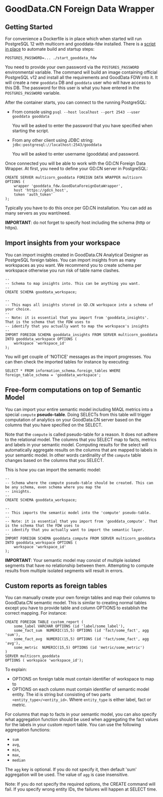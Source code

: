 # GoodData.CN Foreign Data Wrapper

## Getting Started

For convenience a Dockerfile is in place which when started will run PostgreSQL 12 with multicorn and gooddata-fdw
installed. There is a [script in place](../start_gooddata_fdw.sh) to automate build and startup steps:

    POSTGRES_PASSWORD=... ./start_gooddata_fdw

You need to provide your own password via the `POSTGRES_PASSWORD` environmental variable. The command will build an
image containing official PostgreSQL v12 and install all the requirements and GoodData FDW into it. It will create
a new `gooddata` DB and `gooddata` user who will have access to this DB. The password for this user is what you have
entered in the `POSTGRES_PASSWORD` variable.

After the container starts, you can connect to the running PostgreSQL:
 
-   From console using `psql --host localhost --port 2543 --user gooddata gooddata`
    
    You will be asked to enter the password that you have specified when starting the script.
    
-   From any other client using JDBC string: `jdbc:postgresql://localhost:2543/gooddata`

    You will be asked to enter username (gooddata) and password.

Once connected you will be able to work with the GD.CN Foreign Data Wrapper. At first, you need to define your GD.CN
server in PostgreSQL:

```postgresql
CREATE SERVER multicorn_gooddata FOREIGN DATA WRAPPER multicorn
OPTIONS (
    wrapper 'gooddata_fdw.GoodDataForeignDataWrapper',
    host 'https://gdcn_host',
    token 'auth_token'
);
```

Typically you have to do this once per GD.CN installation. You can add as many servers as you want/need.

**IMPORTANT**: do not forget to specify host including the schema (http or https).

## Import insights from your workspace

You can import insights created in GoodData.CN Analytical Designer as PostgreSQL foreign tables. You can import insights 
from as many workspaces as you want. We recommend you to create schema per workspace otherwise you run risk of table 
name clashes.

```postgresql
--
-- Schema to map insights into. This can be anything you want.
--
CREATE SCHEMA gooddata_workspace;

--
-- This maps all insights stored in GD.CN workspace into a schema of your choice.
--
-- Note: it is essential that you import from 'gooddata_insights'. That is the schema that the FDW uses to
-- identify that you actually want to map the workspace's insights
--
IMPORT FOREIGN SCHEMA gooddata_insights FROM SERVER multicorn_gooddata INTO gooddata_workspace OPTIONS (
    workspace 'workspace_id'
);
```

You will get couple of 'NOTICE' messages as the import progresses. You can then check the imported tables for instance
by executing:

```postgresql
SELECT * FROM information_schema.foreign_tables WHERE foreign_table_schema = 'gooddata_workspace';
```

## Free-form computations on top of Semantic Model

You can import your entire semantic model including MAQL metrics into a special `compute` **pseudo-table**. Doing SELECTs
from this table will trigger computation of analytics on your GoodData.CN server based on the columns that you have
specified on the SELECT.

Note that the `compute` is called pseudo-table for a reason. It does not adhere to the relational model. The columns
that you SELECT map to facts, metrics and labels in your semantic model. Computing results for the select will automatically
aggregate results on the columns that are mapped to labels in your semantic model. In other words cardinality of 
the `compute` table changes based on the columns that you SELECT. 

This is how you can import the semantic model:

```postgresql
--
-- Schema where the compute pseudo-table should be created. This can be any schema, even schema where you map the
-- insights.
--
CREATE SCHEMA gooddata_workspace;

--
-- This imports the semantic model into the 'compute' pseudo-table.
--
-- Note: it is essential that you import from 'gooddata_compute'. That is the schema that the FDW uses to
-- identify that you actually want to import the semantic layer.
--
IMPORT FOREIGN SCHEMA gooddata_compute FROM SERVER multicorn_gooddata INTO gooddata_workspace OPTIONS (
    workspace 'workspace_id'
);
```

**IMPORTANT**: Your semantic model may consist of multiple isolated segments that have no relationship between them. Attempting
to compute results from multiple isolated segments will result in errors.

## Custom reports as foreign tables

You can manually create your own foreign tables and map their columns to GoodData.CN semantic model. This is similar
to creating normal tables except you have to provide table and column OPTIONS to establish the correct mapping. For instance:

```postgresql
CREATE FOREIGN TABLE custom_report (
    some_label VARCHAR OPTIONS (id 'label/some_label'),
    some_fact_sum  NUMERIC(15,5) OPTIONS (id 'fact/some_fact', agg 'sum'),
    some_fact_avg  NUMERIC(15,5) OPTIONS (id 'fact/some_fact', agg 'avg'),
    some_metric  NUMERIC(15,5) OPTIONS (id 'metric/some_metric')
)
SERVER multicorn_gooddata
OPTIONS ( workspace 'workspace_id');
```

To explain:

-  OPTIONS on foreign table must contain identifier of workspace to map to
-  OPTIONS on each column must contain identifier of semantic model entity. The id is string but consisting
   of two parts `<entity_type>/<entity_id>`. Where `entity_type` is either label, fact or metric.
   
For columns that map to facts in your semantic model, you can also specify what aggregation function should be used when
aggregating the fact values for the labels in your custom report table. You can use the following aggregation functions: 

-  `sum`
-  `avg`, 
-  `min`, 
-  `max`, 
-  `median`

The `agg` key is optional. If you do not specify it, then default 'sum' aggregation will be used. The value of `agg` is
case insensitive.
   
Note: If you do not specify the required options, the CREATE command will fail. If you specify wrong entity IDs, 
the failures will happen at SELECT time.
